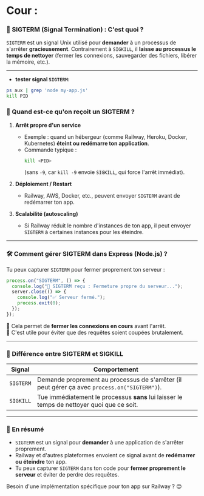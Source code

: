 # Cour : 

### **🔴 SIGTERM (Signal Termination) : C'est quoi ?**  
`SIGTERM` est un signal Unix utilisé pour **demander** à un processus de s'arrêter **gracieusement**. Contrairement à `SIGKILL`, il **laisse au processus le temps de nettoyer** (fermer les connexions, sauvegarder des fichiers, libérer la mémoire, etc.).

---

- **tester signal `SIGTERM`:**

```bash
ps aux | grep 'node my-app.js'
kill PID
```

### **📌 Quand est-ce qu'on reçoit un SIGTERM ?**
1. **Arrêt propre d'un service**  
   - Exemple : quand un hébergeur (comme Railway, Heroku, Docker, Kubernetes) **éteint ou redémarre ton application**.
   - Commande typique :  
     ```sh
     kill <PID>
     ```
     (sans `-9`, car `kill -9` envoie `SIGKILL`, qui force l'arrêt immédiat).

2. **Déploiement / Restart**  
   - Railway, AWS, Docker, etc., peuvent envoyer `SIGTERM` avant de redémarrer ton app.

3. **Scalabilité (autoscaling)**  
   - Si Railway réduit le nombre d'instances de ton app, il peut envoyer `SIGTERM` à certaines instances pour les éteindre.

---

### **🛠️ Comment gérer SIGTERM dans Express (Node.js) ?**
Tu peux capturer `SIGTERM` pour fermer proprement ton serveur :
```js
process.on("SIGTERM", () => {
  console.log("🛑 SIGTERM reçu : Fermeture propre du serveur...");
  server.close(() => {
    console.log("✅ Serveur fermé.");
    process.exit(0);
  });
});
```
🔹 Cela permet de **fermer les connexions en cours** avant l'arrêt.  
🔹 C'est utile pour éviter que des requêtes soient coupées brutalement.

---

### **📌 Différence entre SIGTERM et SIGKILL**
| Signal  | Comportement |
|---------|-------------|
| `SIGTERM` | Demande proprement au processus de s'arrêter (il peut gérer ça avec `process.on("SIGTERM")`). |
| `SIGKILL` | Tue immédiatement le processus **sans** lui laisser le temps de nettoyer quoi que ce soit. |

---

### **🎯 En résumé**
- `SIGTERM` est un signal pour **demander** à une application de s'arrêter proprement.
- Railway et d'autres plateformes envoient ce signal avant de **redémarrer ou éteindre** ton app.
- Tu peux capturer `SIGTERM` dans ton code pour **fermer proprement le serveur** et éviter de perdre des requêtes.

Besoin d'une implémentation spécifique pour ton app sur Railway ? 😊
